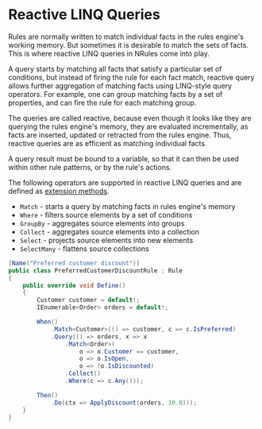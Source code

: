 # Reactive LINQ Queries

Rules are normally written to match individual facts in the rules engine's working memory. But sometimes it is desirable to match the sets of facts. This is where reactive LINQ queries in NRules come into play.

A query starts by matching all facts that satisfy a particular set of conditions, but instead of firing the rule for each fact match, reactive query allows further aggregation of matching facts using LINQ-style query operators.
For example, one can group matching facts by a set of properties, and can fire the rule for each matching group.

The queries are called reactive, because even though it looks like they are querying the rules engine's memory, they are evaluated incrementally, as facts are inserted, updated or retracted from the rules engine.
Thus, reactive queries are as efficient as matching individual facts.

A query result must be bound to a variable, so that it can then be used within other rule patterns, or by the rule's actions.

The following operators are supported in reactive LINQ queries and are defined as [extension methods](xref:NRules.Fluent.Dsl.QueryExtensions).

* `Match` - starts a query by matching facts in rules engine's memory
* `Where` - filters source elements by a set of conditions
* `GroupBy` - aggregates source elements into groups
* `Collect` - aggregates source elements into a collection
* `Select` - projects source elements into new elements
* `SelectMany` - flattens source collections

```c#
[Name("Preferred customer discount")]
public class PreferredCustomerDiscountRule : Rule
{
    public override void Define()
    {
        Customer customer = default!;
        IEnumerable<Order> orders = default!;

        When()
            .Match<Customer>(() => customer, c => c.IsPreferred)
            .Query(() => orders, x => x
                .Match<Order>(
                    o => o.Customer == customer,
                    o => o.IsOpen,
                    o => !o.IsDiscounted)
                .Collect()
                .Where(c => c.Any()));

        Then()
            .Do(ctx => ApplyDiscount(orders, 10.0)));
    }
}
```